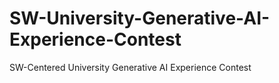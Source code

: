 # SW-University-Generative-AI-Experience-Contest
SW-Centered University Generative AI Experience Contest
